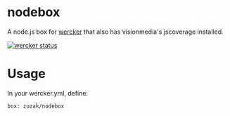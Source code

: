 # nodebox
A node.js box for [wercker](http://wercker.com) that also has visionmedia's jscoverage installed.

[![wercker status](https://app.wercker.com/status/531eb8553a39e191ec47576f87ff517b/m "wercker status")](https://app.wercker.com/project/bykey/531eb8553a39e191ec47576f87ff517b)

# Usage
In your wercker.yml, define:
```
box: zuzak/nodebox
```
